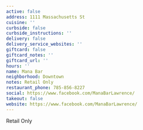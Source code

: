 ```yaml
---
active: false
address: 1111 Massachusetts St
cuisine: ''
curbside: false
curbside_instructions: ''
delivery: false
delivery_service_websites: ''
giftcard: false
giftcard_notes: ''
giftcard_url: ''
hours: ''
name: Mana Bar
neighborhood: Downtown
notes: Retail Only
restaurant_phone: 785-856-8227
social: https://www.facebook.com/ManaBarLawrence/
takeout: false
website: https://www.facebook.com/ManaBarLawrence/
---
```


Retail Only